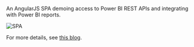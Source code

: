 An AngularJS SPA demoing access to Power BI REST APIs and integrating with Power BI reports. 

![SPA](http://mmaitre314.github.io/images/pbi.jpg)

For more details, see [this blog](http://mmaitre314.github.io/2016/01/05/integrating-power-bi-with-angularjs-spas.htm).
